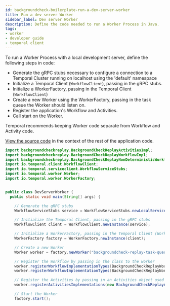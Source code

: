 ```yaml
---
id: backgroundcheck-boilerplate-run-a-dev-server-worker
title: Run a dev server Worker
sidebar_label: Dev server Worker
description: Define the code needed to run a Worker Process in Java.
tags:
- worker
- developer guide
- temporal client
---
```


<!-- DO NOT EDIT THIS FILE DIRECTLY.
THIS FILE IS GENERATED from https://github.com/temporalio/documentation/blob/main/sample-apps/java/backgroundcheck-replay/src/main/java/backgroundcheckreplay/workers/DevServerWorker.java. -->

To run a Worker Process with a local development server, define the following steps in code:

- Generate the gRPC stubs necessary to configure a connection to a Temporal Cluster running on localhost using the 'default' namespace
- Initialize a Temporal Client (`WorkflowClient`), passing in the gRPC stubs.
- Initialize a WorkerFactory, passing in the Temporal Client (`WorkflowClient`)
- Create a new Worker using the WorkerFactory, passing in the task queue the Worker should listen on.
- Register the application's Workflow and Activities.
- Call start on the Worker.

Temporal recommends keeping Worker code separate from Workflow and Activity code.

<div class="copycode-notice-container"><a href="https://github.com/temporalio/documentation/blob/main/sample-apps/java/backgroundcheck-replay/src/main/java/backgroundcheckreplay/workers/DevServerWorker.java">View the source code</a> in the context of the rest of the application code.</div>

```java
import backgroundcheckreplay.BackgroundCheckReplayActivitiesImpl;
import backgroundcheckreplay.BackgroundCheckReplayWorkflowImpl;
import backgroundcheckreplay.BackgroundCheckReplayNonDeterministicWorkflowImpl;
import io.temporal.client.WorkflowClient;
import io.temporal.serviceclient.WorkflowServiceStubs;
import io.temporal.worker.Worker;
import io.temporal.worker.WorkerFactory;


public class DevServerWorker {
  public static void main(String[] args) {

    // Generate the gRPC stubs
    WorkflowServiceStubs service = WorkflowServiceStubs.newLocalServiceStubs();

    // Initialize the Temporal Client, passing in the gRPC stubs
    WorkflowClient client = WorkflowClient.newInstance(service);

    // Initialize a WorkerFactory, passing in the Temporal Client (WorkflowClient)
    WorkerFactory factory = WorkerFactory.newInstance(client);

    // Create a new Worker
    Worker worker = factory.newWorker("backgroundcheck-replay-task-queue-local");

    // Register the Workflow by passing in the class to the worker
    worker.registerWorkflowImplementationTypes(BackgroundCheckReplayWorkflowImpl.class);
    worker.registerWorkflowImplementationTypes(BackgroundCheckReplayNonDeterministicWorkflowImpl.class);

    // Register the Activities by passing in an Activities object used for execution
    worker.registerActivitiesImplementations(new BackgroundCheckReplayActivitiesImpl());

    // Start the Worker
    factory.start();
```
